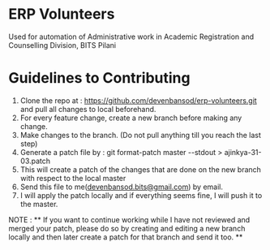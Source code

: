 # ERP Volunteers
Used for automation of Administrative work in Academic Registration and Counselling Division, BITS Pilani


Guidelines to Contributing
==========================

1. Clone the repo at : https://github.com/devenbansod/erp-volunteers.git and pull all changes to local beforehand.
2. For every feature change, create a new branch before making any change. 
3. Make changes to the branch. (Do not pull anything till you reach the last step)
4. Generate a patch file by : git format-patch master --stdout > ajinkya-31-03.patch
5. This will create a patch of the changes that are done on the new branch with respect to the local master 
6. Send this file to me(devenbansod.bits@gmail.com) by email.
7. I will apply the patch locally and if everything seems fine, I will push it to the master.



NOTE : ** If you want to continue working while I have not reviewed and merged your patch, please do so by creating and editing a new branch locally and then later create a patch for that branch and send it too. **
